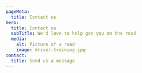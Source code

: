 ```yaml
---
pageMeta:
  title: Contact us
hero:
  title: Contact us
  subTitle: We'd love to help get you on the road
  media:
    alt: Picture of a road
    image: driver-training.jpg
contact:
  title: Send us a message
---
```

